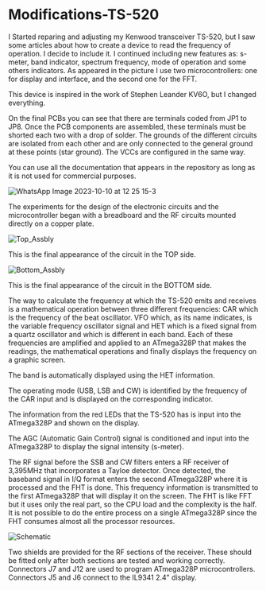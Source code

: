 # Modifications-TS-520


I Started reparing and adjusting my Kenwood transceiver TS-520, but I saw some articles about how to create a device to read the frequency of operation. I decide to include it. I continued including new features as: s-meter, band indicator, spectrum frequency, mode of operation and some others indicators.
As appeared in the picture I use two microcontrollers: one for display and interface, and the second one for the FFT.

This device is inspired in the work of Stephen Leander KV6O, but I changed everything.

On the final PCBs you can see that there are terminals coded from JP1 to JP8. Once the PCB components are assembled, these terminals must be shorted each two with a drop of solder. The grounds of the different circuits are isolated from each other and are only connected to the general ground at these points (star ground).
The VCCs are configured in the same way.

You can use all the documentation that appears in the repository as long as it is not used for commercial purposes.

![WhatsApp Image 2023-10-10 at 12 25 15-3](https://github.com/joanperelopez/Modifications-TS-520/assets/73885181/7f15d40e-f390-4a47-bfcb-a38b76726800)



The experiments for the design of the electronic circuits and the microcontroller began with a breadboard and the RF circuits mounted directly on a copper plate.

![Top_Assbly](https://github.com/joanperelopez/Modifications-TS-520/assets/73885181/8c674a67-83ea-4e70-82e7-e750e3be8978)

This is the final appearance of the circuit in the TOP side.


![Bottom_Assbly](https://github.com/joanperelopez/Modifications-TS-520/assets/73885181/a4aa84f0-b00c-4b37-8cf3-96827e404165)


This is the final appearance of the circuit in the BOTTOM side.

The way to calculate the frequency at which the TS-520 emits and receives is a mathematical operation between three different frequencies: CAR which is the frequency of the beat oscillator. VFO which, as its name indicates, is the variable frequency oscillator signal and HET which is a fixed signal from a quartz oscillator and which is different in each band.
Each of these frequencies are amplified and applied to an ATmega328P that makes the readings, the mathematical operations and finally displays the frequency on a graphic screen. 

The band is automatically displayed using the HET information.

The operating mode (USB, LSB and CW) is identified by the frequency of the CAR input and is displayed on the corresponding indicator.

The information from the red LEDs that the TS-520 has is input into the ATmega328P and shown on the display.

The AGC (Automatic Gain Control) signal is conditioned and input into the ATmega328P to display the signal intensity (s-meter).

The RF signal before the SSB and CW filters enters a RF receiver of 3,395MHz that incorporates a Tayloe detector. Once detected, the baseband signal in I/Q format enters the second ATmega328P where it is processed and the FHT is done. This frequency information is transmitted to the first ATmega328P that will display it on the screen. The FHT is like FFT but it uses only the real part, so the CPU load and the complexity is the half.
It is not possible to do the entire process on a single ATmega328P since the FHT consumes almost all the processor resources.


![Schematic](https://github.com/joanperelopez/Modifications-TS-520/assets/73885181/55cd9e32-1d0c-4cf3-96bf-c9d6cb068cca)


Two shields are provided for the RF sections of the receiver. These should be fitted only after both sections are tested and working correctly.
Connectors J7 and J12 are used to program ATmega328P microcontrollers.
Connectors J5 and J6 connect to the IL9341 2.4" display.

